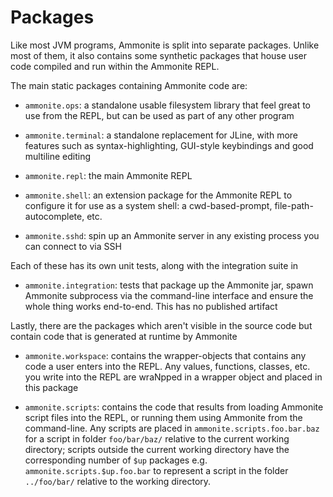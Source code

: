 Packages
========

Like most JVM programs, Ammonite is split into separate packages. Unlike
most of them, it also contains some synthetic packages that house user code
compiled and run within the Ammonite REPL.

The main static packages containing Ammonite code are:
 
- `ammonite.ops`: a standalone usable filesystem library that feel great to
  use from the REPL, but can be used as part of any other program
  
- `ammonite.terminal`: a standalone replacement for JLine, with more features
  such as syntax-highlighting, GUI-style keybindings and good multiline editing
  
- `ammonite.repl`: the main Ammonite REPL

- `ammonite.shell`: an extension package for the Ammonite REPL to configure it 
  for use as a system shell: a cwd-based-prompt, file-path-autocomplete, etc.
  
- `ammonite.sshd`: spin up an Ammonite server in any existing process you can
  connect to via SSH
  
Each of these has its own unit tests, along with the integration suite in

- `ammonite.integration`: tests that package up the Ammonite jar, spawn 
  Ammonite subprocess via the command-line interface and ensure the whole
  thing works end-to-end. This has no published artifact
  
Lastly, there are the packages which aren't visible in the source code but 
contain code that is generated at runtime by Ammonite

- `ammonite.workspace`: contains the wrapper-objects that contains any code 
  a user enters into the REPL. Any values, functions, classes, etc. you write
  into the REPL are wraNpped in a wrapper object and placed in this package
  
- `ammonite.scripts`: contains the code that results from loading Ammonite
  script files into the REPL, or running them using Ammonite from the 
  command-line. Any scripts are placed in `ammonite.scripts.foo.bar.baz`
  for a script in folder `foo/bar/baz/` relative to the current working
  directory; scripts outside the current working directory have the 
  corresponding number of `$up` packages e.g. `ammonite.scripts.$up.foo.bar`
  to represent a script in the folder `../foo/bar/` relative to the working
  directory.